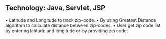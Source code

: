 Technology:
Java, Servlet, JSP
-----------------------------------------------------------------------------------------------------------
• Latitude and Longitude to track zip-code.
• By using Greatest Distance algorithm to calculate distance between zip-codes.
• User get zip code list by entering latitude and longitude or by providing zip code.
